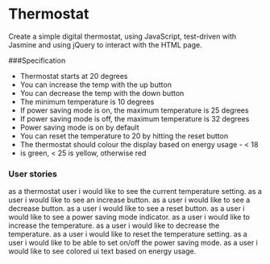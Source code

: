 # Thermostat

Create a simple digital thermostat, using JavaScript, test-driven with Jasmine and using jQuery to interact with the HTML page.

###Specification

  * Thermostat starts at 20 degrees
  * You can increase the temp with the up button
  * You can decrease the temp with the down button
  * The minimum temperature is 10 degrees
  * If power saving mode is on, the maximum temperature is 25 degrees
  * If power saving mode is off, the maximum temperature is 32 degrees
  * Power saving mode is on by default
  * You can reset the temperature to 20 by hitting the reset button
  * The thermostat should colour the display based on energy usage - < 18
  * is green, < 25 is yellow, otherwise red

### User stories

as a thermostat user i would like to see the current temperature setting.
as a user i would like to see an increase button.
as a user i would like to see a decrease button.
as a user i would like to see a reset button.
as a user i would like to see a power saving mode indicator.
as a user i would like to increase the temperature.
as a user i would like to decrease the temperature.
as a user i would like to reset the temperature setting.
as a user i would like to be able to set on/off the power saving mode.
as a user i would like to see colored ui text based on energy usage.